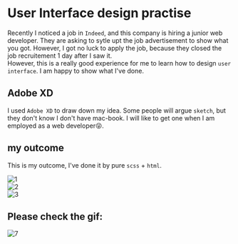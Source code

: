 # User Interface design practise

Recently I noticed a job in `Indeed`, and this company is hiring a junior web developer. They are asking to sytle upt the job advertisement to show what you got. However, I got no luck to apply the job, because they closed the job recruitement 1 day after I saw it.  
However, this is a really good experience for me to learn how to design `user interface`. I am happy to show what I've done.

## Adobe XD
I used `Adobe XD` to draw down my idea. Some people will argue `sketch`, but they don't know I don't have mac-book. I will like to get one when I am employed  as a web developer:stuck_out_tongue_closed_eyes:.  

## my outcome
This is my outcome, I've done it by pure `scss` + `html`. 
  
![1](https://user-images.githubusercontent.com/72715709/136938843-a60cf9e1-c6a3-41af-957c-471bba6c528f.png)  
![2](https://user-images.githubusercontent.com/72715709/136938846-75718758-a0b7-4741-944d-873674c2fd89.png)  
![3](https://user-images.githubusercontent.com/72715709/136938853-6ebfe854-4f21-4d6f-a653-34a0816d3c0c.png)  
  
## Please check the gif:  
![7](https://user-images.githubusercontent.com/72715709/136940436-bdebf45f-ed8d-4bff-98fe-536da8ccaa87.gif)
